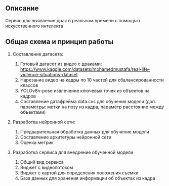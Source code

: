 ## Описание 
Сервис для выявление драк в реальном времени с помощью искусственного интелекта

## Общая схема и принцип работы
1. Составление датасета:
   1. Готовый датасет из видео с драками: https://www.kaggle.com/datasets/mohamedmustafa/real-life-violence-situations-dataset
   2. Нарезание видео на кадры по 10 частей для сбалансированности классов
   3. YOLOv8n-pose извлечение ключевых точек из объектов на кадров
   4. Составление датафрейма data.cvs для обучения модели (доп. параметры: метки на позу из кадра, параметр расстояние между объектами)
      
2. Разработка нейронной сети:
     1. Предварительная обработка данных для обучение модели
     2. Составление архитетуры нейронной сети
     3. Оценка метрик
     
3. Разработка сервиса для внедрение обученной модели
   1. Общий вид сервиса
   2. Виджет с видеопотоком
   3. Виджет с картой для определения положения съемки
   4. База данных для хранения информации об объектах из кадра 
